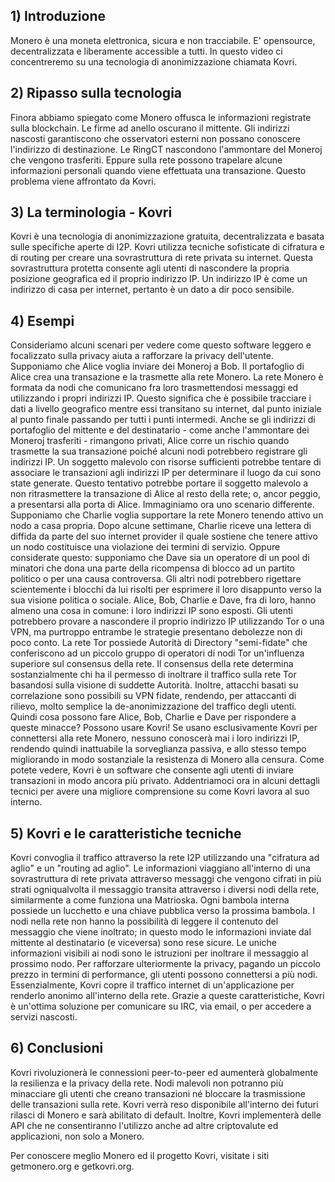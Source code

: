 ## 1) Introduzione

Monero è una moneta elettronica, sicura e non tracciabile. E' opensource, decentralizzata e liberamente accessible a tutti.
In questo video ci concentreremo su una tecnologia di anonimizzazione chiamata Kovri.

## 2) Ripasso sulla tecnologia

Finora abbiamo spiegato come Monero offusca le informazioni registrate sulla blockchain.
Le firme ad anello oscurano il mittente.
Gli indirizzi nascosti garantiscono che osservatori esterni non possano conoscere l'indirizzo di destinazione.
Le RingCT nascondono l'ammontare del Moneroj che vengono trasferiti.
Eppure sulla rete possono trapelare alcune informazioni personali quando viene effettuata una transazione.
Questo problema viene affrontato da Kovri.

## 3) La terminologia - Kovri

Kovri è una tecnologia di anonimizzazione gratuita, decentralizzata e basata sulle specifiche aperte di I2P.
Kovri utilizza tecniche sofisticate di cifratura e di routing per creare una sovrastruttura di rete privata su internet.
Questa sovrastruttura protetta consente agli utenti di nascondere la propria posizione geografica ed il proprio indirizzo IP.
Un indirizzo IP è come un indirizzo di casa per internet, pertanto è un dato a dir poco sensibile.

## 4) Esempi

Consideriamo alcuni scenari per vedere come questo software leggero e focalizzato sulla privacy aiuta a rafforzare la privacy dell'utente.
Supponiamo che Alice voglia inviare dei Moneroj a Bob.
Il portafoglio di Alice crea una transazione e la trasmette alla rete Monero.
La rete Monero è formata da nodi che comunicano fra loro trasmettendosi messaggi ed utilizzando i propri indirizzi IP.
Questo significa che è possibile tracciare i dati a livello geografico mentre essi transitano su internet, dal punto iniziale al punto finale passando per tutti i punti intermedi.
Anche se gli indirizzi di portafoglio del mittente e del destinatario - come anche l'ammontare dei Moneroj trasferiti - rimangono privati, Alice corre un rischio quando trasmette la sua transazione poiché alcuni nodi potrebbero registrare gli indirizzi IP.
Un soggetto malevolo con risorse sufficienti potrebbe tentare di associare le transazioni agli indirizzi IP per determinare il luogo da cui sono state generate.
Questo tentativo potrebbe portare il soggetto malevolo a non ritrasmettere la transazione di Alice al resto della rete; o, ancor peggio, a presentarsi alla porta di Alice.
Immaginiamo ora uno scenario differente.
Supponiamo che Charlie voglia supportare la rete Monero tenendo attivo un nodo a casa propria.
Dopo alcune settimane, Charlie riceve una lettera di diffida da parte del suo internet provider il quale sostiene che tenere attivo un nodo costituisce una violazione dei termini di servizio.
Oppure considerate questo: supponiamo che Dave sia un operatore di un pool di minatori che dona una parte della ricompensa di blocco ad un partito politico o per una causa controversa.
Gli altri nodi potrebbero rigettare scientemente i blocchi da lui risolti per esprimere il loro disappunto verso la sua visione politica o sociale.
Alice, Bob, Charlie e Dave, fra di loro, hanno almeno una cosa in comune: i loro indirizzi IP sono esposti.
Gli utenti potrebbero provare a nascondere il proprio indirizzo IP utilizzando Tor o una VPN, ma purtroppo entrambe le strategie presentano debolezze non di poco conto.
La rete Tor possiede Autorità di Directory "semi-fidate" che conferiscono ad un piccolo gruppo di operatori di nodi Tor un'influenza superiore sul consensus della rete.
Il consensus della rete determina sostanzialmente chi ha il permesso di inoltrare il traffico sulla rete Tor basandosi sulla visione di suddette Autorità.
Inoltre, attacchi basati su correlazione sono possibili su VPN fidate, rendendo, per attaccanti di rilievo, molto semplice la de-anonimizzazione del traffico degli utenti.
Quindi cosa possono fare Alice, Bob, Charlie e Dave per rispondere a queste minacce?
Possono usare Kovri!
Se usano esclusivamente Kovri per connettersi alla rete Monero, nessuno conoscerà mai i loro indirizzi IP, rendendo quindi inattuabile la sorveglianza passiva, e allo stesso tempo migliorando in modo sostanziale la resistenza di Monero alla censura.
Come potete vedere, Kovri è un software che consente agli utenti di inviare transazioni in modo ancora più privato.
Addentriamoci ora in alcuni dettagli tecnici per avere una migliore comprensione su come Kovri lavora al suo interno.

## 5) Kovri e le caratteristiche tecniche

Kovri convoglia il traffico attraverso la rete I2P utilizzando una "cifratura ad aglio" e un "routing ad aglio".
Le informazioni viaggiano all'interno di una sovrastruttura di rete privata attraverso messaggi che vengono cifrati in più strati ogniqualvolta il messaggio transita attraverso i diversi nodi della rete, similarmente a come funziona una Matrioska.
Ogni bambola interna possiede un lucchetto e una chiave pubblica verso la prossima bambola. I nodi nella rete non hanno la possibilità di leggere il contenuto del messaggio che viene inoltrato; in questo modo le informazioni inviate dal mittente al destinatario (e viceversa) sono rese sicure.
Le uniche informazioni visibili ai nodi sono le istruzioni per inoltrare il messaggio al prossimo nodo.
Per rafforzare ulteriormente la privacy, pagando un piccolo prezzo in termini di performance, gli utenti possono connettersi a più nodi.
Essenzialmente, Kovri copre il traffico internet di un'applicazione per renderlo anonimo all'interno della rete.
Grazie a queste caratteristiche, Kovri è un'ottima soluzione per comunicare su IRC, via email, o per accedere a servizi nascosti.

## 6) Conclusioni

Kovri rivoluzionerà le connessioni peer-to-peer ed aumenterà globalmente la resilienza e la privacy della rete.
Nodi malevoli non potranno più minacciare gli utenti che creano transazioni né bloccare la trasmissione delle transazioni sulla rete.
Kovri verrà reso disponibile all'interno dei futuri rilasci di Monero e sarà abilitato di default.
Inoltre, Kovri implementerà delle API che ne consentiranno l'utilizzo anche ad altre criptovalute ed applicazioni, non solo a Monero.

Per conoscere meglio Monero ed il progetto Kovri, visitate i siti getmonero.org e getkovri.org.
